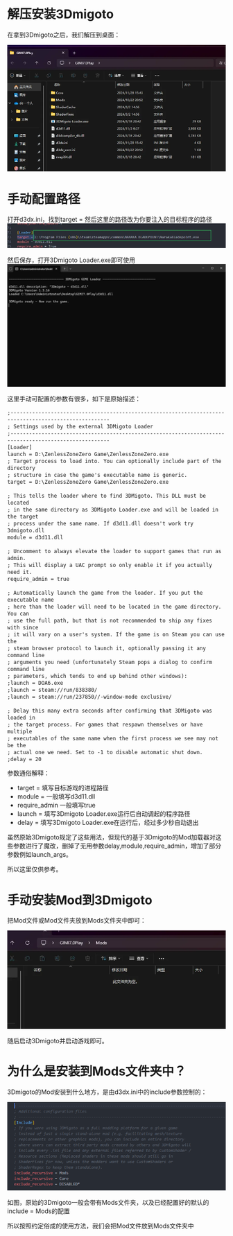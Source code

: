 # 解压安装3Dmigoto
在拿到3Dmigoto之后，我们解压到桌面：

![alt text](image.png)


# 手动配置路径
打开d3dx.ini，找到target = 然后这里的路径改为你要注入的目标程序的路径
![alt text](image-3.png)

然后保存，打开3Dmigoto Loader.exe即可使用
![alt text](image-4.png)

这里手动可配置的参数有很多，如下是原始描述：
```
;------------------------------------------------------------------------------------------------------
; Settings used by the external 3DMigoto Loader
;------------------------------------------------------------------------------------------------------
[Loader]
launch = D:\ZenlessZoneZero Game\ZenlessZoneZero.exe
; Target process to load into. You can optionally include part of the directory
; structure in case the game's executable name is generic.
target = D:\ZenlessZoneZero Game\ZenlessZoneZero.exe

; This tells the loader where to find 3DMigoto. This DLL must be located
; in the same directory as 3DMigoto Loader.exe and will be loaded in the target
; process under the same name. If d3d11.dll doesn't work try 3dmigoto.dll
module = d3d11.dll

; Uncomment to always elevate the loader to support games that run as admin.
; This will display a UAC prompt so only enable it if you actually need it.
require_admin = true

; Automatically launch the game from the loader. If you put the executable name
; here than the loader will need to be located in the game directory. You can
; use the full path, but that is not recommended to ship any fixes with since
; it will vary on a user's system. If the game is on Steam you can use the
; steam browser protocol to launch it, optionally passing it any command line
; arguments you need (unfortunately Steam pops a dialog to confirm command line
; parameters, which tends to end up behind other windows):
;launch = DOA6.exe
;launch = steam://run/838380/
;launch = steam://run/237850//-window-mode exclusive/

; Delay this many extra seconds after confirming that 3DMigoto was loaded in
; the target process. For games that respawn themselves or have multiple
; executables of the same name when the first process we see may not be the
; actual one we need. Set to -1 to disable automatic shut down.
;delay = 20

```

参数通俗解释：

- target = 填写目标游戏的进程路径
- module = 一般填写d3d11.dll
- require_admin 一般填写true
- launch = 填写3Dmigoto Loader.exe运行后自动调起的程序路径
- delay = 填写3Dmigoto Loader.exe在运行后，经过多少秒自动退出

虽然原始3Dmigoto规定了这些用法，但现代的基于3Dmigoto的Mod加载器对这些参数进行了魔改，删掉了无用参数delay,module,require_admin，增加了部分参数例如launch_args。

所以这里仅供参考。

# 手动安装Mod到3Dmigoto

把Mod文件或Mod文件夹放到Mods文件夹中即可：

![alt text](image-1.png)

随后启动3Dmigoto并启动游戏即可。

# 为什么是安装到Mods文件夹中？

3Dmigoto的Mod安装到什么地方，是由d3dx.ini中的include参数控制的：

![alt text](image-2.png)

如图，原始的3Dmigoto一般会带有Mods文件夹，以及已经配置好的默认的include = Mods的配置

所以按照约定俗成的使用方法，我们会把Mod文件放到Mods文件夹中

